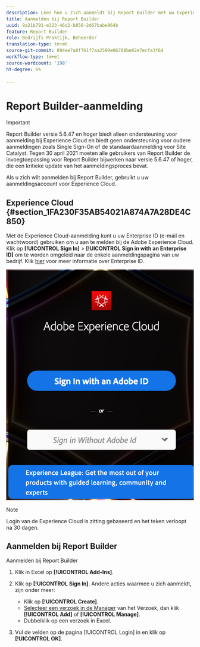 ```yaml
---
description: Leer hoe u zich aanmeldt bij Report Builder met uw Experience Cloud-aanmeldingsaccount.
title: Aanmelden bij Report Builder
uuid: 9a21b791-e323-46d2-b850-2d67babe964b
feature: Report Builder
role: Bedrijfs Praktijk, Beheerder
translation-type: tm+mt
source-git-commit: 894ee7a8f761f7aa2590e06708be82e7ecfa3f6d
workflow-type: tm+mt
source-wordcount: '198'
ht-degree: 6%

---
```



# Report Builder-aanmelding

>[!IMPORTANT]
>
>Report Builder versie 5.6.47 en hoger biedt alleen ondersteuning voor aanmelding bij Experience Cloud en biedt geen ondersteuning voor oudere aanmeldingen zoals Single Sign-On of de standaardaanmelding voor Site Catalyst. Tegen 30 april 2021 moeten alle gebruikers van Report Builder de invoegtoepassing voor Report Builder bijwerken naar versie 5.6.47 of hoger, die een kritieke update van het aanmeldingsproces bevat.

Als u zich wilt aanmelden bij Report Builder, gebruikt u uw aanmeldingsaccount voor Experience Cloud.

## Experience Cloud {#section_1FA230F35AB54021A874A7A28DE4C850}

Met de Experience Cloud-aanmelding kunt u uw Enterprise ID (e-mail en wachtwoord) gebruiken om u aan te melden bij de Adobe Experience Cloud. Klik op **[!UICONTROL Sign In]** > **[!UICONTROL Sign in with an Enterprise ID]** om te worden omgeleid naar de enkele aanmeldingspagina van uw bedrijf. Klik [hier](https://helpx.adobe.com/enterprise/kb/enterprise-id-faq.html#whatis) voor meer informatie over Enterprise ID.

![](assets/adobe_id_login.png)

>[!NOTE]
>
>Login van de Experience Cloud is zitting gebaseerd en het teken verloopt na 30 dagen.

## Aanmelden bij Report Builder

Aanmelden bij Report Builder

1. Klik in Excel op **[!UICONTROL Add-Ins]**.
1. Klik op **[!UICONTROL Sign In]**. Andere acties waarmee u zich aanmeldt, zijn onder meer:

   * Klik op **[!UICONTROL Create]**.
   * [Selecteer een verzoek in de Manager](/help/analyze/report-builder/manage-requests/r-arb-manage-requests.md) van het Verzoek, dan klik  **[!UICONTROL Add]** of  **[!UICONTROL Manage]**.
   * Dubbelklik op een verzoek in Excel.

1. Vul de velden op de pagina [!UICONTROL Login] in en klik op **[!UICONTROL OK]**.

